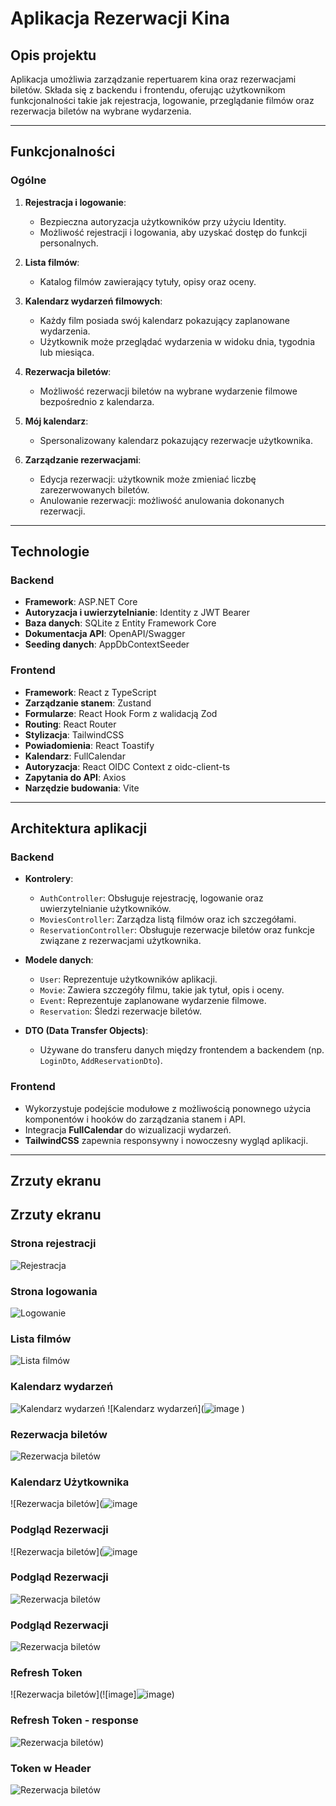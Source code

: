 # Aplikacja Rezerwacji Kina

## Opis projektu

Aplikacja umożliwia zarządzanie repertuarem kina oraz rezerwacjami biletów.
Składa się z backendu i frontendu, oferując użytkownikom funkcjonalności takie jak rejestracja, logowanie, przeglądanie filmów oraz rezerwacja biletów na wybrane wydarzenia.

---

## Funkcjonalności

### Ogólne
1. **Rejestracja i logowanie**:
   - Bezpieczna autoryzacja użytkowników przy użyciu Identity.
   - Możliwość rejestracji i logowania, aby uzyskać dostęp do funkcji personalnych.

2. **Lista filmów**:
   - Katalog filmów zawierający tytuły, opisy oraz oceny.

3. **Kalendarz wydarzeń filmowych**:
   - Każdy film posiada swój kalendarz pokazujący zaplanowane wydarzenia.
   - Użytkownik może przeglądać wydarzenia w widoku dnia, tygodnia lub miesiąca.

4. **Rezerwacja biletów**:
   - Możliwość rezerwacji biletów na wybrane wydarzenie filmowe bezpośrednio z kalendarza.

5. **Mój kalendarz**:
   - Spersonalizowany kalendarz pokazujący rezerwacje użytkownika.

6. **Zarządzanie rezerwacjami**:
   - Edycja rezerwacji: użytkownik może zmieniać liczbę zarezerwowanych biletów.
   - Anulowanie rezerwacji: możliwość anulowania dokonanych rezerwacji.

---

## Technologie

### Backend
- **Framework**: ASP.NET Core
- **Autoryzacja i uwierzytelnianie**: Identity z JWT Bearer
- **Baza danych**: SQLite z Entity Framework Core
- **Dokumentacja API**: OpenAPI/Swagger
- **Seeding danych**: AppDbContextSeeder

### Frontend
- **Framework**: React z TypeScript
- **Zarządzanie stanem**: Zustand
- **Formularze**: React Hook Form z walidacją Zod
- **Routing**: React Router
- **Stylizacja**: TailwindCSS
- **Powiadomienia**: React Toastify
- **Kalendarz**: FullCalendar
- **Autoryzacja**: React OIDC Context z oidc-client-ts
- **Zapytania do API**: Axios
- **Narzędzie budowania**: Vite

---


## Architektura aplikacji

### Backend
- **Kontrolery**:
  - `AuthController`: Obsługuje rejestrację, logowanie oraz uwierzytelnianie użytkowników.
  - `MoviesController`: Zarządza listą filmów oraz ich szczegółami.
  - `ReservationController`: Obsługuje rezerwacje biletów oraz funkcje związane z rezerwacjami użytkownika.
  
- **Modele danych**:
  - `User`: Reprezentuje użytkowników aplikacji.
  - `Movie`: Zawiera szczegóły filmu, takie jak tytuł, opis i oceny.
  - `Event`: Reprezentuje zaplanowane wydarzenie filmowe.
  - `Reservation`: Śledzi rezerwacje biletów.
  
- **DTO (Data Transfer Objects)**:
  - Używane do transferu danych między frontendem a backendem (np. `LoginDto`, `AddReservationDto`).

### Frontend
- Wykorzystuje podejście modułowe z możliwością ponownego użycia komponentów i hooków do zarządzania stanem i API.
- Integracja **FullCalendar** do wizualizacji wydarzeń.
- **TailwindCSS** zapewnia responsywny i nowoczesny wygląd aplikacji.

---

## Zrzuty ekranu
## Zrzuty ekranu

### Strona rejestracji
![Rejestracja](![image](https://github.com/user-attachments/assets/47058756-53db-4d7b-99bf-95539b55705f)
)

### Strona logowania
![Logowanie](![image](https://github.com/user-attachments/assets/f6aa6fc2-70d6-4fe0-89b5-a4b202d29077)
)

### Lista filmów
![Lista filmów](![image](https://github.com/user-attachments/assets/fa51e509-5a8e-41d8-8876-ff6d148c8ba4)
)

### Kalendarz wydarzeń
![Kalendarz wydarzeń](![image](https://github.com/user-attachments/assets/450ee24b-83d5-429f-aaa2-4bc96046eb26)
)
![Kalendarz wydarzeń](![image](![image](https://github.com/user-attachments/assets/79a3689a-a0fd-4d04-8511-d4d536e09cc1)
)
)

### Rezerwacja biletów
![Rezerwacja biletów](![image](https://github.com/user-attachments/assets/11d9f683-8dc0-4c7e-98c7-d753f923f4ef)
)

### Kalendarz Użytkownika
![Rezerwacja biletów](![image](![image](https://github.com/user-attachments/assets/208df778-4a88-46ce-ab73-eee28460895b))

### Podgląd Rezerwacji 
![Rezerwacja biletów](![image](![image]![image](https://github.com/user-attachments/assets/3154e1ce-7846-4e45-9761-8f592a5e9690)
)


### Podgląd Rezerwacji 
![Rezerwacja biletów](![image](https://github.com/user-attachments/assets/1d66a521-b13d-47f5-9752-056b7ece8b1e))

### Podgląd Rezerwacji 
![Rezerwacja biletów](![image]![image](https://github.com/user-attachments/assets/1d66a521-b13d-47f5-9752-056b7ece8b1e))

### Refresh Token 
![Rezerwacja biletów](![image]![image](![image](https://github.com/user-attachments/assets/28515128-0ce2-420e-8109-f17e73c7ad15)
))

### Refresh Token - response
![Rezerwacja biletów](![image]![image]![image](https://github.com/user-attachments/assets/b22c8e73-0ff9-486b-a089-7e9dbe2a72df)))

### Token w Header
![Rezerwacja biletów](![image]![image](https://github.com/user-attachments/assets/596fb432-d9d0-4838-be71-93bcc60c7102)
)


